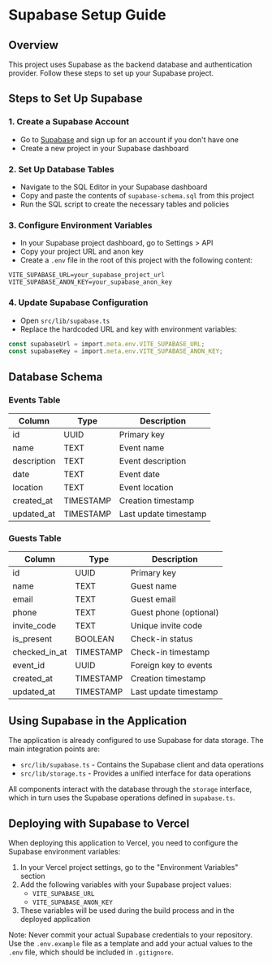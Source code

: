 # Supabase Setup Guide

## Overview

This project uses Supabase as the backend database and authentication provider. Follow these steps to set up your Supabase project.

## Steps to Set Up Supabase

### 1. Create a Supabase Account

- Go to [Supabase](https://supabase.com/) and sign up for an account if you don't have one
- Create a new project in your Supabase dashboard

### 2. Set Up Database Tables

- Navigate to the SQL Editor in your Supabase dashboard
- Copy and paste the contents of `supabase-schema.sql` from this project
- Run the SQL script to create the necessary tables and policies

### 3. Configure Environment Variables

- In your Supabase project dashboard, go to Settings > API
- Copy your project URL and anon key
- Create a `.env` file in the root of this project with the following content:

```
VITE_SUPABASE_URL=your_supabase_project_url
VITE_SUPABASE_ANON_KEY=your_supabase_anon_key
```

### 4. Update Supabase Configuration

- Open `src/lib/supabase.ts`
- Replace the hardcoded URL and key with environment variables:

```typescript
const supabaseUrl = import.meta.env.VITE_SUPABASE_URL;
const supabaseKey = import.meta.env.VITE_SUPABASE_ANON_KEY;
```

## Database Schema

### Events Table

| Column      | Type      | Description                |
|-------------|-----------|----------------------------|
| id          | UUID      | Primary key                |
| name        | TEXT      | Event name                 |
| description | TEXT      | Event description          |
| date        | TEXT      | Event date                 |
| location    | TEXT      | Event location             |
| created_at  | TIMESTAMP | Creation timestamp         |
| updated_at  | TIMESTAMP | Last update timestamp      |

### Guests Table

| Column        | Type      | Description                |
|---------------|-----------|----------------------------|
| id            | UUID      | Primary key                |
| name          | TEXT      | Guest name                 |
| email         | TEXT      | Guest email                |
| phone         | TEXT      | Guest phone (optional)     |
| invite_code   | TEXT      | Unique invite code         |
| is_present    | BOOLEAN   | Check-in status            |
| checked_in_at | TIMESTAMP | Check-in timestamp         |
| event_id      | UUID      | Foreign key to events      |
| created_at    | TIMESTAMP | Creation timestamp         |
| updated_at    | TIMESTAMP | Last update timestamp      |

## Using Supabase in the Application

The application is already configured to use Supabase for data storage. The main integration points are:

- `src/lib/supabase.ts` - Contains the Supabase client and data operations
- `src/lib/storage.ts` - Provides a unified interface for data operations

All components interact with the database through the `storage` interface, which in turn uses the Supabase operations defined in `supabase.ts`.

## Deploying with Supabase to Vercel

When deploying this application to Vercel, you need to configure the Supabase environment variables:

1. In your Vercel project settings, go to the "Environment Variables" section
2. Add the following variables with your Supabase project values:
   - `VITE_SUPABASE_URL`
   - `VITE_SUPABASE_ANON_KEY`
3. These variables will be used during the build process and in the deployed application

Note: Never commit your actual Supabase credentials to your repository. Use the `.env.example` file as a template and add your actual values to the `.env` file, which should be included in `.gitignore`.